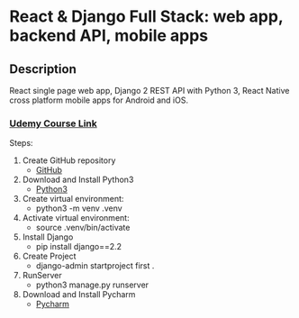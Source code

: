 # React & Django Full Stack: web app, backend API, mobile apps

## Description
React single page web app, Django 2 REST API with Python 3, React Native cross platform mobile apps for Android and iOS.
### [Udemy Course Link](https://www.udemy.com/course/react-django-full-stack)

Steps:
1. Create GitHub repository
   - [GitHub](https://docs.github.com/en/get-started/quickstart/create-a-repo)
2. Download and Install Python3
   - [Python3](https://www.python.org/downloads)
2. Create virtual environment:
   - python3 -m venv .venv
3. Activate virtual environment:
   - source .venv/bin/activate
4. Install Django
   - pip install django==2.2
5. Create Project
   - django-admin startproject first .
6. RunServer
   - python3 manage.py runserver
7. Download and Install Pycharm
   - [Pycharm](https://www.jetbrains.com/pycharm/download)